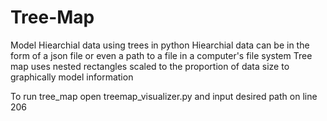 # Tree-Map
Model Hiearchial data using trees in python
Hiearchial data can be in the form of a json file or even a path to a file in a computer's file system
Tree map uses nested rectangles scaled to the proportion of data size to graphically model information

To run tree_map open treemap_visualizer.py and input desired path on line 206

